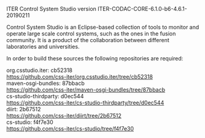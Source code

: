 ITER Control System Studio version ITER-CODAC-CORE-6.1.0-b6-4.6.1-20190211

Control System Studio is an Eclipse-based collection of tools
to monitor and operate large scale control systems, such as the
ones in the fusion community. It is a product of the collaboration
between different laboratories and universities.

In order to build these sources the following repositories are required:

org.csstudio.iter: cb52318  
<https://github.com/css-iter/org.csstudio.iter/tree/cb52318>  
maven-osgi-bundles: 87bbacb  
<https://github.com/css-iter/maven-osgi-bundles/tree/87bbacb>  
cs-studio-thirdparty: d0ec544  
<https://github.com/css-iter/cs-studio-thirdparty/tree/d0ec544>  
diirt: 2b67512  
<https://github.com/css-iter/diirt/tree/2b67512>  
cs-studio: f4f7e30  
<https://github.com/css-iter/cs-studio/tree/f4f7e30>  
